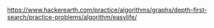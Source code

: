 https://www.hackerearth.com/practice/algorithms/graphs/depth-first-search/practice-problems/algorithm/easylife/
